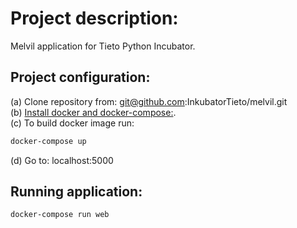 # Project description:  

Melvil application for Tieto Python Incubator.  

## Project configuration:  

(a) Clone repository from: git@github.com:InkubatorTieto/melvil.git  
(b) [Install docker and docker-compose:](https://docs.docker.com/install/).  
(c) To build docker image run:  

```bash
docker-compose up
```  

(d) Go to: localhost:5000  

## Running application:  

```bash
docker-compose run web
```  
